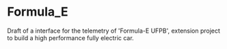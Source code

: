 # Formula_E
Draft of a interface for the telemetry of 'Formula-E UFPB', extension project to build a high performance fully electric car.
